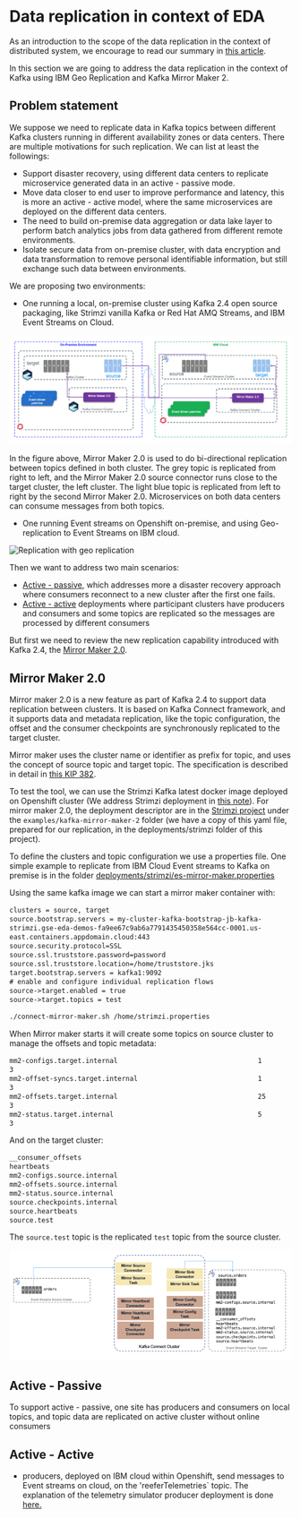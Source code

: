 # Data replication in context of EDA

As an introduction to the scope of the data replication in the context of distributed system, we encourage to read our summary in [this article](https://ibm-cloud-architecture.github.io/refarch-data-ai-analytics/data/data-replication/).

In this section we are going to address the data replication in the context of Kafka using IBM Geo Replication and Kafka Mirror Maker 2.

## Problem statement

We suppose we need to replicate data in Kafka topics between different Kafka clusters running in different availability zones or data centers. There are multiple motivations for such replication. We can list at least the followings:

* Support disaster recovery, using different data centers to replicate microservice generated data in an active - passive mode.
* Move data closer to end user to improve performance and latency, this is more an active - active model, where the same microservices are deployed on the different data centers.
* The need to build on-premise data aggregation or data lake layer to perform batch analytics jobs from data gathered from different remote environments.
* Isolate secure data from on-premise cluster, with data encryption and data transformation to remove personal identifiable information, but still exchange such data between environments.

We are proposing two environments:

* One running a local, on-premise cluster using Kafka 2.4 open source packaging, like Strimzi vanilla Kafka or Red Hat AMQ Streams, and IBM Event Streams on Cloud.

![Replication with mirror maker](images/replication-2.png)

In the figure above, Mirror Maker 2.0 is used to do bi-directional replication between topics defined in both cluster. The grey topic is replicated from right to left, and the Mirror Maker 2.0 source connector runs close to the target cluster, the left cluster. The light blue topic is replicated from left to right by the second Mirror Maker 2.0. Microservices on both data centers can consume messages from both topics.

* One running Event streams on Openshift on-premise, and using Geo-replication to Event Streams on IBM cloud.

![Replication with geo replication](images/replication-1.png)

Then we want to address two main scenarios:

* [Active - passive](#active-passive), which addresses more a disaster recovery approach where consumers reconnect to a new cluster after the first one fails.
* [Active - active](#active-active) deployments where participant clusters have producers and consumers and some topics are replicated so the messages are processed by different consumers

But first we need to review the new replication capability introduced with Kafka 2.4, the [Mirror Maker 2.0](https://cwiki.apache.org/confluence/display/KAFKA/KIP-382%3A+MirrorMaker+2.0).

## Mirror Maker 2.0

Mirror maker 2.0 is a new feature as part of Kafka 2.4 to support data replication between clusters. It is based on Kafka Connect framework, and it supports data and metadata replication, like the topic configuration, the offset and the consumer checkpoints are synchronously replicated to the target cluster.

Mirror maker uses the cluster name or identifier as prefix for topic, and uses the concept of source topic and target topic. The specification is described in detail in [this KIP 382](https://cwiki.apache.org/confluence/display/KAFKA/KIP-382%3A+MirrorMaker+2.0#KIP-382:MirrorMaker2.0-RemoteTopics,Partitions).

To test the tool, we can use the Strimzi Kafka latest docker image deployed on Openshift cluster (We address Strimzi deployment in [this note](../deployments/strimzi/deploy.md)). For mirror maker 2.0, the deployment descriptor are in the [Strimzi project](https://strimzi.io/downloads/) under the `examples/kafka-mirror-maker-2` folder (we have a copy of this yaml file, prepared for our replication, in the deployments/strimzi folder of this project).

To define the clusters and topic configuration we use a properties file. One simple example to replicate from IBM Cloud Event streams to Kafka on premise is in the folder [deployments/strimzi/es-mirror-maker.properties](https://github.com/ibm-cloud-architecture/refarch-eda/blob/master/deployments/strimzi/es-mirror-maker.properties)

Using the same kafka image we can start a mirror maker container with:

```properties
clusters = source, target
source.bootstrap.servers = my-cluster-kafka-bootstrap-jb-kafka-strimzi.gse-eda-demos-fa9ee67c9ab6a7791435450358e564cc-0001.us-east.containers.appdomain.cloud:443
source.security.protocol=SSL
source.ssl.truststore.password=password
source.ssl.truststore.location=/home/truststore.jks
target.bootstrap.servers = kafka1:9092
# enable and configure individual replication flows
source->target.enabled = true
source->target.topics = test
```

```bash
./connect-mirror-maker.sh /home/strimzi.properties 
```
When Mirror maker starts it will create some topics on source cluster to manage the offsets and topic metadata:

```
mm2-configs.target.internal                                   1            3
mm2-offset-syncs.target.internal                              1            3
mm2-offsets.target.internal                                   25           3
mm2-status.target.internal                                    5            3
```

And on the target cluster:

```
__consumer_offsets
heartbeats
mm2-configs.source.internal
mm2-offsets.source.internal
mm2-status.source.internal
source.checkpoints.internal
source.heartbeats
source.test
```

The `source.test` topic is the replicated `test` topic from the source cluster.

![](images/mm-k-connect.png)

## Active - Passive

To support active - passive, one site has producers and consumers on local topics, and topic data are replicated on active cluster without online consumers


## Active - Active

* producers, deployed on IBM cloud within Openshift, send messages to Event streams on cloud, on the 'reeferTelemetries` topic. The explanation of the telemetry simulator producer deployment is done [here.](https://ibm-cloud-architecture.github.io/refarch-reefer-ml/infuse/simul-app/#prepare-for-kubernetes-deployment)